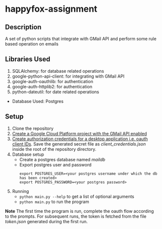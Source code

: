 # happyfox-assignment

## Description

A set of python scripts that integrate with GMail API and perform some rule based operation on emails

## Libraries Used

1. SQLAlchemy: for database related operations
2. google-python-api-client: for integrating with GMail API
3. google-auth-oauthlib: for authentication
4. google-auth-httplib2: for authentication
5. python-dateutil: for date related operations

* Database Used: Postgres

## Setup

1. Clone the repository
2. [Create a Google Cloud Platform project with the GMail API enabled](https://developers.google.com/workspace/guides/create-project)
3. [Create authorization credentials for a desktop application i.e. oauth client IDs](https://developers.google.com/workspace/guides/create-credentials). Save the generated secret file as *client_credentials.json* inside the root of the repository directory.
4. Database setup
    * Create a postgres database named *maildb*
    * Export postgres user and password
        ```
        export POSTGRES_USER=<your postgres username under which the db has been created>
        export POSTGRES_PASSWORD=<your postgres password>
        ```
5. Running
    * ``` python main.py --help ``` to get a list of optional arguments
    * ``` python main.py ``` to run the program
    
**Note** The first time the program is run, complete the oauth flow according 
to the prompts. For subsequent runs, the token is fetched from the file *token.json*
generated during the first run.